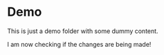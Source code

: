 # Demo

This is just a demo folder with some dummy content.

I am now checking if the changes are being made!